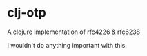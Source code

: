 clj-otp
=======

A clojure implementation of rfc4226 &amp; rfc6238

I wouldn't do anything important with this.
